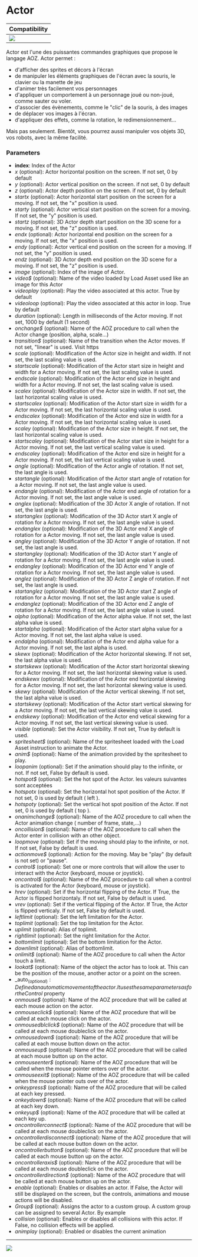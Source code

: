 # Actor

| Compatibility                                                                       |
| ----------------------------------------------------------------------------------- |
| ![](https://drive.google.com/uc?export=view\&id=1NbXQFq8\_hw18wZSmQiAaH8PEkx0iN0ue) |

Actor est l'une des puissantes commandes graphiques que propose le langage AOZ. Actor permet :

* d'afficher des sprites et décors à l'écran
* de manipuler les éléments graphiques de l'écran avec la souris, le clavier ou la manette de jeu
* d'animer très facilement vos personnages
* d'appliquer un comportement à un personnage joué ou non-joué, comme sauter ou voler.
* d'associer des évènements, comme le "clic" de la souris, à des images
* de déplacer vos images à l'écran.
* d'appliquer des effets, comme la rotation, le redimensionnement...

Mais pas seulement. Bientôt, vous pourrez aussi manipuler vos objets 3D, vos robots, avec la même facilité.

### Parameters

* **index**: Index of the Actor
* _x_ (optional): Actor horizontal position on the screen. If not set, 0 by default
* _y_ (optional): Actor vertical position on the screen. if not set, 0 by default
* _z_ (optional): Actor depth position on the screen. if not set, 0 by default
* _startx_ (optional): Actor horizontal start position on the screen for a moving. If not set, the "x" position is used.
* _starty_ (optional): Actor vertical start position on the screen for a moving. If not set, the "y" position is used.
* _startz_ (optional): 3D Actor depth start position on the 3D scene for a moving. If not set, the "z" position is used.
* _endx_ (optional): Actor horizontal end position on the screen for a moving. If not set, the "x" position is used.
* _endy_ (optional): Actor vertical end position on the screen for a moving. If not set, the "y" position is used.
* _endz_ (optional): 3D Actor depth end position on the 3D scene for a moving. If not set, the "z" position is used.
* _image_ (optional): Index of the image of Actor.
* _video$_ (optional): Name of the video loaded by Load Asset used like an image for this Actor
* _videoplay_ (optional): Play the video associated at this actor. True by default
* _videoloop_ (optional): Play the video associated at this actor in loop. True by default
* _duration_ (optional): Length in milliseconds of the Actor moving. If not set, 1000 by default (1 second)
* _onchange$_ (optional): Name of the AOZ procedure to call when the Actor change (position, alpha, scale...)
* _transition$_ (optional): Name of the transition when the Actor moves. If not set, "linear" is used. Visit https
* _scale_ (optional): Modification of the Actor size in height and width. If not set, the last scaling value is used.
* _startscale_ (optional): Modification of the Actor start size in height and width for a Actor moving. If not set, the last scaling value is used.
* _endscale_ (optional): Modification of the Actor end size in height and width for a Actor moving. If not set, the last scaling value is used.
* _scalex_ (optional): Modification of the Actor size in width. If not set, the last horizontal scaling value is used.
* _startscalex_ (optional): Modification of the Actor start size in width for a Actor moving. If not set, the last horizontal scaling value is used.
* _endscalex_ (optional): Modification of the Actor end size in width for a Actor moving. If not set, the last horizontal scaling value is used.
* _scaley_ (optional): Modification of the Actor size in height. If not set, the last horizontal scaling value is used.
* _startscaley_ (optional): Modification of the Actor start size in height for a Actor moving. If not set, the last vertical scaling value is used.
* _endscaley_ (optional): Modification of the Actor end size in height for a Actor moving. If not set, the last vertical scaling value is used.
* _angle_ (optional): Modification of the Actor angle of rotation. If not set, the last angle is used.
* _startangle_ (optional): Modification of the Actor start angle of rotation for a Actor moving. If not set, the last angle value is used.
* _endangle_ (optional): Modification of the Actor end angle of rotation for a Actor moving. If not set, the last angle value is used.
* _anglex_ (optional): Modification of the 3D Actor X angle of rotation. If not set, the last angle is used.
* _startanglex_ (optional): Modification of the 3D Actor start X angle of rotation for a Actor moving. If not set, the last angle value is used.
* _endanglex_ (optional): Modification of the 3D Actor end X angle of rotation for a Actor moving. If not set, the last angle value is used.
* _angley_ (optional): Modification of the 3D Actor Y angle of rotation. If not set, the last angle is used.
* _startangley_ (optional): Modification of the 3D Actor start Y angle of rotation for a Actor moving. If not set, the last angle value is used.
* _endangley_ (optional): Modification of the 3D Actor end Y angle of rotation for a Actor moving. If not set, the last angle value is used.
* _anglez_ (optional): Modification of the 3D Actor Z angle of rotation. If not set, the last angle is used.
* _startanglez_ (optional): Modification of the 3D Actor start Z angle of rotation for a Actor moving. If not set, the last angle value is used.
* _endanglez_ (optional): Modification of the 3D Actor end Z angle of rotation for a Actor moving. If not set, the last angle value is used.
* _alpha_ (optional): Modification of the Actor alpha value. If not set, the last alpha value is used.
* _startalpha_ (optional): Modification of the Actor start alpha value for a Actor moving. If not set, the last alpha value is used.
* _endalpha_ (optional): Modification of the Actor end alpha value for a Actor moving. If not set, the last alpha is used.
* _skewx_ (optional): Modification of the Actor horizontal skewing. If not set, the last alpha value is used.
* _startskewx_ (optional): Modification of the Actor start horizontal skewing for a Actor moving. If not set, the last horizontal skewing value is used.
* _endskewx_ (optional): Modification of the Actor end horizontal skewing for a Actor moving. If not set, the last horizontal skewing value is used.
* _skewy_ (optional): Modification of the Actor vertical skewing. If not set, the last alpha value is used.
* _startskewy_ (optional): Modification of the Actor start vertical skewing for a Actor moving. If not set, the last vertical skewing value is used.
* _endskewy_ (optional): Modification of the Actor end vetical skewing for a Actor moving. If not set, the last vertical skewing value is used.
* _visible_ (optional): Set the Actor visibility. If not set, True by default is used.
* _spritesheet$_ (optional): Name of the spritesheet loaded with the Load Asset instruction to animate the Actor.
* _anim$_ (optional): Name of the animation provided by the spritesheet to play.
* _loopanim_ (optional): Set if the animation should play to the infinite, or not. If not set, False by default is used.
* _hotspot$_ (optional): Set the hot spot of the Actor. les valeurs suivantes sont acceptées
* _hotspotx_ (optional): Set the horizontal hot spot position of the Actor. If not set, 0 is used by default ( left ).
* _hotspoty_ (optional): Set the vertical hot spot position of the Actor. If not set, 0 is used by default ( top ).
* _onanimchange$_ (optional): Name of the AOZ procedure to call when the Actor animation change ( number of frame, state,...)
* _oncollision$_ (optional): Name of the AOZ procedure to call when the Actor enter in collision with an other object.
* _loopmove_ (optional): Set if the moving should play to the infinite, or not. If not set, False by default is used.
* _actionmove$_ (optional): Action for the moving. May be "play" (by default is not set) or "pause".
* _control$_ (optional): Set one or more controls that will allow the user to interact with the Actor (keyboard, mouse or joystick).
* _oncontrol$_ (optional): Name of the AOZ procedure to call when a control is activated for the Actor (keyboard, mouse or joystick).
* _hrev_ (optional): Set if the horizontal flipping of the Actor. If True, the Actor is flipped horizontaly. If not set, False by default is used.
* _vrev_ (optional): Set if the vertical flipping of the Actor. If True, the Actor is flipped verticaly. If not set, False by default is used.
* _leftlimit_ (optional): Set the left limitation for the Actor.
* _toplimit_ (optional): Set the top limitation for the Actor.
* _uplimit_ (optional): Alias of toplimit.
* _rightlimit_ (optional): Set the right limitation for the Actor.
* _bottomlimit_ (optional): Set the bottom limitation for the Actor.
* _downlimit_ (optional): Alias of bottomlimit.
* _onlimit$_ (optional): Name of the AOZ procedure to call when the Actor touch a limit.
* _lookat$_ (optional): Name of the object the actor has to look at. This can be the position of the mouse, another actor or a point on the screen.
* _auto$_ (optional): Defined an automatic movement of the actor. It uses the same parameters as for the Control$ property
* _onmouse$_ (optional): Name of the AOZ procedure that will be called at each mouse action on the actor.
* _onmouseclick$_ (optional): Name of the AOZ procedure that will be called at each mouse click on the actor.
* _onmousedblclick$_ (optional): Name of the AOZ procedure that will be called at each mouse doubleclick on the actor.
* _onmousedown$_ (optional): Name of the AOZ procedure that will be called at each mouse button down on the actor.
* _onmouseup$_ (optional): Name of the AOZ procedure that will be called at each mouse button up on the actor.
* _onmouseenter$_ (optional): Name of the AOZ procedure that will be called when the mouse pointer enters over of the actor.
* _onmouseexit$_ (optional): Name of the AOZ procedure that will be called when the mouse pointer outs over of the actor.
* _onkeypress$_ (optional): Name of the AOZ procedure that will be called at each key pressed.
* _onkeydown$_ (optional): Name of the AOZ procedure that will be called at each key down.
* _onkeyup$_ (optional): Name of the AOZ procedure that will be called at each key up.
* _oncontrollerconnect$_ (optional): Name of the AOZ procedure that will be called at each mouse doubleclick on the actor.
* _oncontrollerdisconnect$_ (optional): Name of the AOZ procedure that will be called at each mouse button down on the actor.
* _oncontrollerbutton$_ (optional): Name of the AOZ procedure that will be called at each mouse button up on the actor.
* _oncontrolleraxis$_ (optional): Name of the AOZ procedure that will be called at each mouse doubleclick on the actor.
* _oncontrollerdirection$_ (optional): Name of the AOZ procedure that will be called at each mouse button up on the actor.
* _enable_ (optional): Enables or disables an actor. If False, the Actor will still be displayed on the screen, but the controls, animations and mouse actions will be disabled.
* _Group$_ (optional): Assigns the actor to a custom group. A custom group can be assigned to several Actor. By example
* _collision_ (optional): Enables or disables all collisions with this actor. If False, no collision effects will be applied.
* _animplay_ (optional): Enabled or disables the current animation

***

![](https://drive.google.com/uc?export=view\&id=1c2KO0LJpvMS9X9CAGV6dOfciR7OWhdKA)
